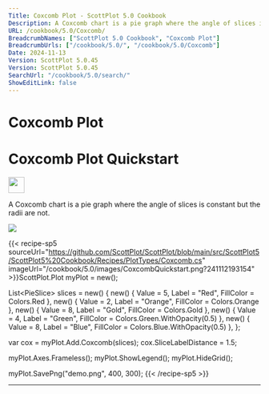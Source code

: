 ```yaml
---
Title: Coxcomb Plot - ScottPlot 5.0 Cookbook
Description: A Coxcomb chart is a pie graph where the angle of slices is constant but the radii are not.
URL: /cookbook/5.0/Coxcomb/
BreadcrumbNames: ["ScottPlot 5.0 Cookbook", "Coxcomb Plot"]
BreadcrumbUrls: ["/cookbook/5.0/", "/cookbook/5.0/Coxcomb"]
Date: 2024-11-13
Version: ScottPlot 5.0.45
Version: ScottPlot 5.0.45
SearchUrl: "/cookbook/5.0/search/"
ShowEditLink: false
---
```


<h1>Coxcomb Plot</h1>


<div class='d-flex align-items-center mt-5'>
<h1 class='me-2 text-dark my-0 border-0'>Coxcomb Plot Quickstart</h1>
<a href='/cookbook/5.0/Coxcomb/CoxcombQuickstart' target='_blank'>
<img src='/images/icons/new-window.svg' style='height: 2rem;' class='new-window-icon'>
</a>
</div>

A Coxcomb chart is a pie graph where the angle of slices is constant but the radii are not.

[![](/cookbook/5.0/images/CoxcombQuickstart.png?241112193154)](/cookbook/5.0/images/CoxcombQuickstart.png?241112193154)

{{< recipe-sp5 sourceUrl="https://github.com/ScottPlot/ScottPlot/blob/main/src/ScottPlot5/ScottPlot5%20Cookbook/Recipes/PlotTypes/Coxcomb.cs" imageUrl="/cookbook/5.0/images/CoxcombQuickstart.png?241112193154" >}}ScottPlot.Plot myPlot = new();

List&lt;PieSlice&gt; slices = new()
{
    new() { Value = 5, Label = "Red", FillColor = Colors.Red },
    new() { Value = 2, Label = "Orange", FillColor = Colors.Orange },
    new() { Value = 8, Label = "Gold", FillColor = Colors.Gold },
    new() { Value = 4, Label = "Green", FillColor = Colors.Green.WithOpacity(0.5) },
    new() { Value = 8, Label = "Blue",  FillColor = Colors.Blue.WithOpacity(0.5) },
};

var cox = myPlot.Add.Coxcomb(slices);
cox.SliceLabelDistance = 1.5;

myPlot.Axes.Frameless();
myPlot.ShowLegend();
myPlot.HideGrid();

myPlot.SavePng("demo.png", 400, 300);
{{< /recipe-sp5 >}}

<hr class='my-5 invisible'>


